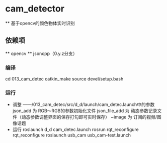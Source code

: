 # cam_detector
** 基于opencv的颜色物体实时识别

## 依赖项
** opencv
** jsoncpp（0.y.z分支）

### 编译
cd 013_cam_detec
catkin_make
source devel/setup.bash 
### 运行
* 调整 
	——/013_cam_detec/src/d_d/launch/cam_detec.launch中的参数
	json_add 为 RGB～RGB的参数初始化文件
	json_file_add 为 动态参数记录文件（动态参数调整界面的保存打勾即可实时保存）
	~image 为 订阅的视频/图像话题
* 运行
roslaunch d_d cam_detec.launch 
rosrun rqt_reconfigure rqt_reconfigure 
roslaunch usb_cam usb_cam-test.launch 
